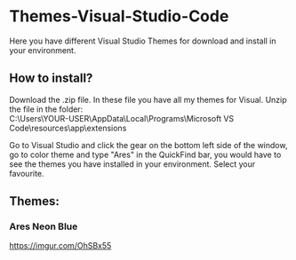 # Themes-Visual-Studio-Code

Here you have different Visual Studio Themes for download and install in your environment.

## How to install?

Download the .zip file. In these file you have all my themes for Visual. Unzip the file in the folder: <br>
C:\Users\YOUR-USER\AppData\Local\Programs\Microsoft VS Code\resources\app\extensions

Go to Visual Studio and click the gear on the bottom left side of the window, go to color theme and type "Ares" in the QuickFind bar,
you would have to see the themes you have installed in your environment. Select your favourite.

## Themes:

### Ares Neon Blue

https://imgur.com/OhSBx55
